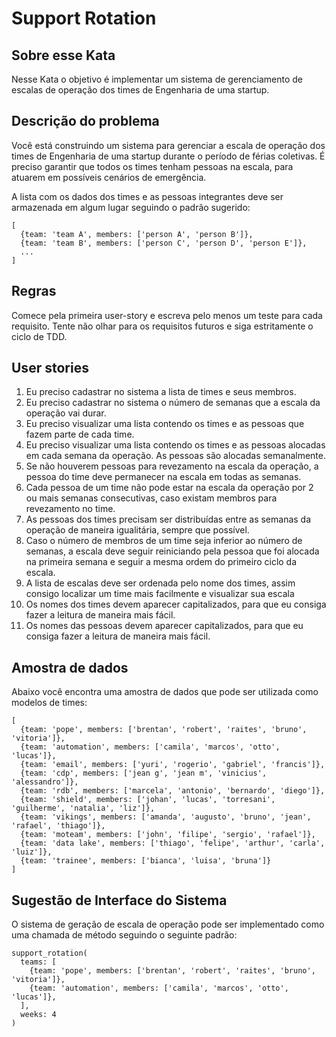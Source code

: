 # Support Rotation

## Sobre esse Kata

Nesse Kata o objetivo é implementar um sistema de gerenciamento de escalas de operação dos times de Engenharia de uma startup.

## Descrição do problema

Você está construindo um sistema para gerenciar a escala de operação dos times de Engenharia de uma startup durante o período de férias coletivas. É preciso garantir que todos os times tenham pessoas na escala, para atuarem em possíveis cenários de emergência.

A lista com os dados dos times e as pessoas integrantes deve ser armazenada em algum lugar seguindo o padrão sugerido:

```
[
  {team: 'team A', members: ['person A', 'person B']},
  {team: 'team B', members: ['person C', 'person D', 'person E']},
  ...
]
```

## Regras

Comece pela primeira user-story e escreva pelo menos um teste para cada requisito. Tente não olhar para os requisitos futuros e siga estritamente o ciclo de TDD.

## User stories

1. Eu preciso cadastrar no sistema a lista de times e seus membros.
2. Eu preciso cadastrar no sistema o número de semanas que a escala da operação vai durar.
3. Eu preciso visualizar uma lista contendo os times e as pessoas que fazem parte de cada time.
4. Eu preciso visualizar uma lista contendo os times e as pessoas alocadas em cada semana da operação. As pessoas são alocadas semanalmente.
5. Se não houverem pessoas para revezamento na escala da operação, a pessoa do time deve permanecer na escala em todas as semanas.
6. Cada pessoa de um time não pode estar na escala da operação por 2 ou mais semanas consecutivas, caso existam membros para revezamento no time.
7. As pessoas dos times precisam ser distribuídas entre as semanas da operação de maneira igualitária, sempre que possível.
8. Caso o número de membros de um time seja inferior ao número de semanas, a escala deve seguir reiniciando pela pessoa que foi alocada na primeira semana e seguir a mesma ordem do primeiro ciclo da escala.
9. A lista de escalas deve ser ordenada pelo nome dos times, assim consigo localizar um time mais facilmente e visualizar sua escala
10. Os nomes dos times devem aparecer capitalizados, para que eu consiga fazer a leitura de maneira mais fácil.
11. Os nomes das pessoas devem aparecer capitalizados, para que eu consiga fazer a leitura de maneira mais fácil.

## Amostra de dados

Abaixo você encontra uma amostra de dados que pode ser utilizada como modelos de times:

```
[
  {team: 'pope', members: ['brentan', 'robert', 'raites', 'bruno', 'vitoria']},
  {team: 'automation', members: ['camila', 'marcos', 'otto', 'lucas']},
  {team: 'email', members: ['yuri', 'rogerio', 'gabriel', 'francis']},
  {team: 'cdp', members: ['jean g', 'jean m', 'vinicius', 'alessandro']},
  {team: 'rdb', members: ['marcela', 'antonio', 'bernardo', 'diego']},
  {team: 'shield', members: ['johan', 'lucas', 'torresani', 'guilherme', 'natalia', 'liz']},
  {team: 'vikings', members: ['amanda', 'augusto', 'bruno', 'jean', 'rafael', 'thiago']},
  {team: 'moteam', members: ['john', 'filipe', 'sergio', 'rafael']},
  {team: 'data lake', members: ['thiago', 'felipe', 'arthur', 'carla', 'luiz']},
  {team: 'trainee', members: ['bianca', 'luisa', 'bruna']}
]
```

## Sugestão de Interface do Sistema

O sistema de geração de escala de operação pode ser implementado como uma chamada de método seguindo o seguinte padrão:

```!ruby
support_rotation(
  teams: [
    {team: 'pope', members: ['brentan', 'robert', 'raites', 'bruno', 'vitoria']},
    {team: 'automation', members: ['camila', 'marcos', 'otto', 'lucas']},
  ],
  weeks: 4
)
```